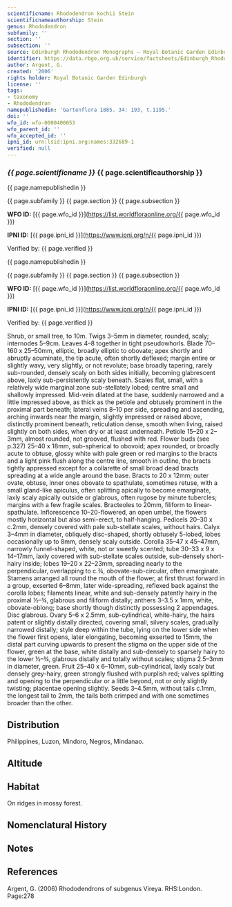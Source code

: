 ```yaml
---
scientificname: Rhododendron kochii Stein
scientificnameauthorship: Stein
genus: Rhododendron
subfamily: ''
section: ''
subsection: ''
source: Edinburgh Rhododendron Monographs – Royal Botanic Garden Edinburgh
identifier: https://data.rbge.org.uk/service/factsheets/Edinburgh_Rhododendron_Monographs.xhtml
author: Argent, G.
created: '2006'
rights holder: Royal Botanic Garden Edinburgh
license: ''
tags:
- taxonomy
- Rhododendron
namepublishedin: 'Gartenflora 1885. 34: 193, t.1195.'
doi: ''
wfo_id: wfo-0000400053
wfo_parent_id: ''
wfo_accepted_id: ''
ipni_id: urn:lsid:ipni.org:names:332689-1
verified: null
---
```

### _{{ page.scientificname }}_ {{ page.scientificauthorship }}
 {{ page.namepublishedin }}

{{ page.subfamily }} {{ page.section }} {{ page.subsection }}

**WFO ID:** [{{ page.wfo_id }}](https://list.worldfloraonline.org/{{ page.wfo_id }})

**IPNI ID:** [{{ page.ipni_id }}](https://www.ipni.org/n/{{ page.ipni_id }})

Verified by: {{ page.verified }}

 {{ page.namepublishedin }}

{{ page.subfamily }} {{ page.section }} {{ page.subsection }}

**WFO ID:** [{{ page.wfo_id }}](https://list.worldfloraonline.org/{{ page.wfo_id }})

**IPNI ID:** [{{ page.ipni_id }}](https://www.ipni.org/n/{{ page.ipni_id }})

Verified by: {{ page.verified }}



Shrub, or small tree, to 10m. Twigs 3–5mm in diameter, rounded, scaly; internodes 5–9cm. Leaves 4–8 together in tight pseudowhorls. Blade 70–160 x 25–50mm, elliptic, broadly elliptic to obovate; apex shortly and abruptly acuminate, the tip acute, often shortly deflexed; margin entire or slightly wavy, very slightly, or not revolute; base broadly tapering, rarely sub-rounded, densely scaly on both sides initially, becoming glabrescent above, laxly sub-persistently scaly beneath. Scales flat, small, with a relatively wide marginal zone sub-stellately lobed; centre small and shallowly impressed. Mid-vein dilated at the base, suddenly narrowed and a little impressed above, as thick as the petiole and obtusely prominent in the proximal part beneath; lateral veins 8–10 per side, spreading and ascending, arching inwards near the margin, slightly impressed or raised above, distinctly prominent beneath, reticulation dense, smooth when living, raised slightly on both sides, when dry or at least underneath. Petiole 15–20 x 2–3mm, almost rounded, not grooved, flushed with red. Flower buds (see p.327) 25–40 x 18mm, sub-spherical to obovoid; apex rounded, or broadly acute to obtuse, glossy white with pale green or red margins to the bracts and a light pink flush along the centre line, smooth in outline, the bracts tightly appressed except for a collarette of small broad dead bracts spreading at a wide angle around the base. Bracts to 20 x 12mm; outer ovate, obtuse, inner ones obovate to spathulate, sometimes retuse, with a small gland-like apiculus, often splitting apically to become emarginate, laxly scaly apically outside or glabrous, often rugose by minute tubercles; margins with a few fragile scales. Bracteoles to 20mm, filiform to linear-spathulate. Inflorescence 10–20-flowered, an open umbel, the flowers mostly horizontal but also semi-erect, to half-hanging. Pedicels 20–30 x c.2mm, densely covered with pale sub-stellate scales, without hairs. Calyx 3–4mm in diameter, obliquely disc-shaped, shortly obtusely 5-lobed, lobes occasionally up to 8mm, densely scaly outside. Corolla 35–47 x 45–47mm, narrowly funnel-shaped, white, not or sweetly scented; tube 30–33 x 9 x 14–17mm, laxly covered with sub-stellate scales outside, sub-densely short-hairy inside; lobes 19–20 x 22–23mm, spreading nearly to the perpendicular, overlapping to c.¾, obovate-sub-circular, often emarginate. Stamens arranged all round the mouth of the flower, at first thrust forward in a group, exserted 6–8mm, later wide-spreading, reflexed back against the corolla lobes; filaments linear, white and sub-densely patently hairy in the proximal ½–¾, glabrous and filiform distally; anthers 3–3.5 x 1mm, white, obovate-oblong; base shortly though distinctly possessing 2 appendages. Disc glabrous. Ovary 5–6 x 2.5mm, sub-cylindrical, white-hairy, the hairs patent or slightly distally directed, covering small, silvery scales, gradually narrowed distally; style deep within the tube, lying on the lower side when the flower first opens, later elongating, becoming exserted to 15mm, the distal part curving upwards to present the stigma on the upper side of the flower, green at the base, white distally and sub-densely to sparsely hairy to the lower ½–¾, glabrous distally and totally without scales; stigma 2.5–3mm in diameter, green. Fruit 25–40 x 6–10mm, sub-cylindrical, laxly scaly but densely grey-hairy, green strongly flushed with purplish red; valves splitting and opening to the perpendicular or a little beyond, not or only slightly twisting; placentae opening slightly. Seeds 3–4.5mm, without tails c.1mm, the longest tail to 2mm, the tails both crimped and with one sometimes broader than the other.

## Distribution
Philippines, Luzon, Mindoro, Negros, Mindanao.

## Altitude


## Habitat
On ridges in mossy forest.

## Nomenclatural History

                       
## Notes


## References

Argent, G. (2006) Rhododendrons of subgenus Vireya. RHS:London. Page:278
